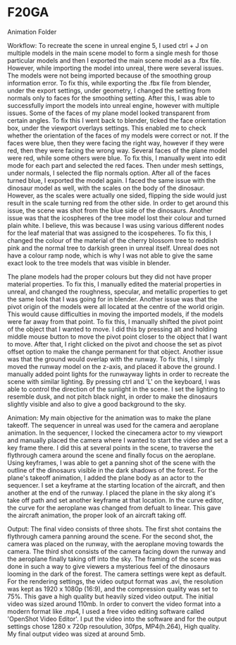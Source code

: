 # F20GA

Animation Folder

Workflow:
To recreate the scene in unreal engine 5, I used ctrl + J on multiple models in the main scene model to form a single mesh for those particular models and then I exported the main scene model as a .fbx file. However, while importing the model into unreal, there were several issues. The models were not being imported because of the smoothing group information error. To fix this, while exporting the .fbx file from blender, under the export settings, under geometry, I changed the setting from normals only to faces for the smoothing setting. After this, I was able to successfully import the models into unreal engine, however with multiple issues. Some of the faces of my plane model looked transparent from certain angles. To fix this I went back to blender, ticked the face orientation box, under the viewport overlays settings. This enabled me to check whether the orientation of the faces of my models were correct or not. If the faces were blue, then they were facing the right way, however if they were red, then they were facing the wrong way. Several faces of the plane model were red, while some others were blue. To fix this, I manually went into edit mode for each part and selected the red faces. Then under mesh settings, under normals, I selected the flip normals option. After all of the faces turned blue, I exported the model again. I faced the same issue with the dinosaur model as well, with the scales on the body of the dinosaur. However, as the scales were actually one sided, flipping the side would just result in the scale turning red from the other side. In order to get around this issue, the scene was shot from the blue side of the dinosaurs. Another issue was that the icospheres of the tree model lost their colour and turned plain white. I believe, this was because I was using various different nodes for the leaf material that was assigned to the icospeheres. To fix this, I changed the colour of the material of the cherry blossom tree to reddish pink and the normal tree to darkish green in unreal itself. Unreal does not have a colour ramp node, which is why I was not able to give the same exact look to the tree models that was visible in blender. 

The plane models had the proper colours but they did not have proper material properties. To fix this, I manually edited the material properties in unreal, and changed the roughness, specular, and metallic properties to get the same look that I was going for in blender. Another issue was that the pivot origin of the models were all located at the centre of the world origin. This would cause difficulties in moving the imported models, if the models were far away from that point. To fix this, I manually shifted the pivot point of the object that I wanted to move. I did this by pressing alt and holding middle mouse button to move the pivot point closer to the object that I want to move. After that, I right clicked on the pivot and choose the set as pivot offset option to make the change permanent for that object. Another issue was that the ground would overlap with the runway. To fix this, I simply moved the runway model on the z-axis, and placed it above the ground. I manually added point lights for the runwayway lights in order to recreate the scene with similar lighting. By pressing ctrl and 'L' on the keyboard, I was able to control the direction of the sunlight in the scene. I set the lighting to resemble dusk, and not pitch black night, in order to make the dinosaurs slightly visible and also to give a good background to the sky.

Animation:
My main objective for the animation was to make the plane takeoff. The sequencer in unreal was used for the camera and aeroplane animation. In the sequencer, I locked the cinecamera actor to my viewport and manually placed the camera where I wanted to start
the video and set a key frame there. I did this at several points in the scene, to traverse the flythrough camera around the scene and finally focus on the aeroplane. Using keyframes, I was able to get a panning shot of the scene with the outline of the dinosaurs visible in the dark shadows of the forest. For the plane's takeoff animation, I added the plane body as an actor to the sequencer. I set a keyframe at the starting location of the aircraft, and then another at the end of the runway. I placed the plane in the sky along it's take off path and set another keyframe at that location. In the curve editor, the curve for the aeroplane was changed from defualt to linear. This gave the aircraft animation, the proper look of an aircraft taking off.

Output:
The final video consists of three shots. The first shot contains the flythrough camera panning around the scene. For the second shot, the camera was placed on the runway, with the aeroplane moving towards the camera. The third shot consists of the camera facing down the runway and the aeroplane finally taking off into the sky. The framing of the scene was done in such a way to give viewers a mysterious feel of the dinosaurs looming in the dark of the forest. The camera settings were kept as default. For the rendering settings, the video output format was .avi, the resolution was kept as 1920 x 1080p (16:9), and the compression quality was set to 75%. This gave a high quality but heavily sized video output. The initial video was sized around 110mb. In order to convert the video format into a modern format like .mp4, I used a free video editing software called 'OpenShot Video Editor'. I put the video into the software and for the output settings chose 1280 x 720p resoulution, 30fps, MP4(h.264), High quality. My final output video was sized at around 5mb.
